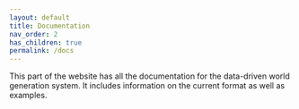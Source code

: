 ```yaml
---
layout: default
title: Documentation
nav_order: 2
has_children: true
permalink: /docs
---
```


This part of the website has all the documentation for the data-driven world generation system. It includes information on the current format as well as examples.
